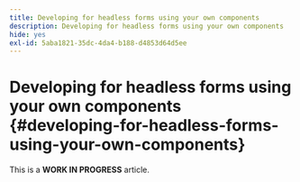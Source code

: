 ```yaml
---
title: Developing for headless forms using your own components
description: Developing for headless forms using your own components
hide: yes
exl-id: 5aba1821-35dc-4da4-b188-d4853d64d5ee
---
```

# Developing for headless forms using your own components {#developing-for-headless-forms-using-your-own-components}

<span class="preview"> This is a **WORK IN PROGRESS** article.</span>
